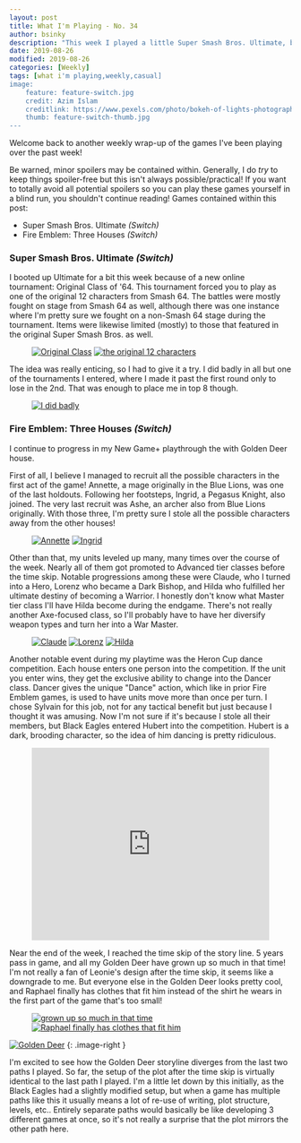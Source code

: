 ```yaml
---
layout: post
title: What I'm Playing - No. 34
author: bsinky
description: "This week I played a little Super Smash Bros. Ultimate, but mostly continued on with my New Game+ Fire Emblem: Three Houses playthrough!"
date: 2019-08-26
modified: 2019-08-26
categories: [Weekly]
tags: [what i'm playing,weekly,casual]
image:
    feature: feature-switch.jpg
    credit: Azim Islam
    creditlink: https://www.pexels.com/photo/bokeh-of-lights-photography-1210276/
    thumb: feature-switch-thumb.jpg
---
```


Welcome back to another weekly wrap-up of the games I've been playing over the
past week!

Be warned, minor spoilers may be contained within. Generally, I do *try* to keep
things spoiler-free but this isn't always possible/practical! If you want to
totally avoid all potential spoilers so you can play these games yourself in a
blind run, you shouldn't continue reading! Games contained within this post:

 - Super Smash Bros. Ultimate *(Switch)*
 - Fire Emblem: Three Houses *(Switch)*

<!--more-->

### Super Smash Bros. Ultimate *(Switch)*

I booted up Ultimate for a bit this week because of a new online tournament:
Original Class of '64. This tournament forced you to play as one of the original
12 characters from Smash 64. The battles were mostly fought on stage from Smash
64 as well, although there was one instance where I'm pretty sure we fought on a
non-Smash 64 stage during the tournament. Items were likewise limited (mostly)
to those that featured in the original Super Smash Bros. as well.

<figure class="half">
    <a href="https://i.imgur.com/nvcUF9L.jpg"><img src="https://i.imgur.com/nvcUF9Lm.jpg" alt="Original Class"/></a>
    <a href="https://i.imgur.com/E6P1jk7.jpg"><img src="https://i.imgur.com/E6P1jk7m.jpg" alt="the original 12 characters"/></a>
</figure>

The idea was really enticing, so I had to give it a try. I did badly in all but
one of the tournaments I entered, where I made it past the first round only to
lose in the 2nd. That was enough to place me in top 8 though.

<figure class="half center">
    <a href="https://i.imgur.com/0dw5BXe.jpg"><img src="https://i.imgur.com/0dw5BXem.jpg" alt="I did badly"/>
    </a>
</figure>

### Fire Emblem: Three Houses *(Switch)*

I continue to progress in my New Game+ playthrough the with Golden Deer house.

First of all, I believe I managed to recruit all the possible characters in the
first act of the game! Annette, a mage originally in the Blue Lions, was one of
the last holdouts. Following her footsteps, Ingrid, a Pegasus Knight, also
joined. The very last recruit was Ashe, an archer also from Blue Lions
originally. With those three, I'm pretty sure I stole all the possible
characters away from the other houses!

<figure class="half">
    <a href="https://i.imgur.com/hpGcTme.jpg"><img src="https://i.imgur.com/hpGcTmem.jpg" alt="Annette"/></a>
    <a href="https://i.imgur.com/mwg5ZoH.jpg"><img src="https://i.imgur.com/mwg5ZoHm.jpg" alt="Ingrid"/></a>
</figure>

Other than that, my units leveled up many, many times over the course of the
week. Nearly all of them got promoted to Advanced tier classes before the time
skip. Notable progressions among these were Claude, who I turned into a Hero,
Lorenz who became a Dark Bishop, and Hilda who fulfilled her ultimate destiny of
becoming a Warrior. I honestly don't know what Master tier class I'll have Hilda
become during the endgame. There's not really another Axe-focused class, so I'll
probably have to have her diversify weapon types and turn her into a War Master.

<figure class="third">
    <a href="https://i.imgur.com/4eDDHv4.jpg"><img src="https://i.imgur.com/4eDDHv4m.jpg" alt="Claude"/></a>
    <a href="https://i.imgur.com/miO2u7v.jpg"><img src="https://i.imgur.com/miO2u7vm.jpg" alt="Lorenz"/></a>
    <a href="https://i.imgur.com/GROciPN.jpg"><img src="https://i.imgur.com/GROciPNm.jpg" alt="Hilda"/></a>
</figure>

Another notable event during my playtime was the Heron Cup dance competition.
Each house enters one person into the competition. If the unit you enter wins,
they get the exclusive ability to change into the Dancer class. Dancer gives the
unique "Dance" action, which like in prior Fire Emblem games, is used to have
units move more than once per turn. I chose Sylvain for this job, not for any
tactical benefit but just because I thought it was amusing. Now I'm not sure if
it's because I stole all their members, but Black Eagles entered Hubert into the
competition. Hubert is a dark, brooding character, so the idea of him dancing is
pretty ridiculous.

<figure class="half center">
    <div style='position:relative; padding-bottom:calc(70.80% + 44px)'>
        <iframe src='https://gfycat.com/ifr/deadlypaleclumber' frameborder='0' scrolling='no' width='100%' height='100%' style='position:absolute;top:0;left:0;' allowfullscreen></iframe>
    </div>
</figure>

Near the end of the week, I reached the time skip of the story line. 5 years
pass in game, and all my Golden Deer have grown up so much in that time! I'm not
really a fan of Leonie's design after the time skip, it seems like a downgrade
to me. But everyone else in the Golden Deer looks pretty cool, and Raphael
finally has clothes that fit him instead of the shirt he wears in the first part
of the game that's too small!

<figure class="half">
    <a href="https://i.imgur.com/Vq2Lj8T.jpg"><img src="https://i.imgur.com/Vq2Lj8Tm.jpg" alt="grown up so much in that time"/></a>
    <a href="https://i.imgur.com/0OZxvD1.jpg"><img src="https://i.imgur.com/0OZxvD1m.jpg" alt="Raphael finally has clothes that fit him"/></a>
</figure>

[![Golden Deer](https://i.imgur.com/mg7LI2Wm.jpg)](https://i.imgur.com/mg7LI2W.jpg)
{: .image-right }

I'm excited to see how the Golden Deer storyline diverges from the last two
paths I played. So far, the setup of the plot after the time skip is virtually
identical to the last path I played. I'm a little let down by this initially, as
the Black Eagles had a slightly modified setup, but when a game has multiple
paths like this it usually means a lot of re-use of writing, plot structure,
levels, etc.. Entirely separate paths would basically be like developing 3
different games at once, so it's not really a surprise that the plot mirrors the
other path here.


